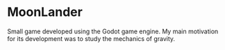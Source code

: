 # MoonLander
 
Small game developed using the Godot game engine. My main motivation for its development was to study the mechanics of gravity.
